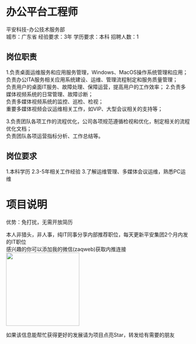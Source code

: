 # 办公平台工程师
平安科技-办公技术服务部  
城市：广东省 经验要求：3年 学历要求：本科  招聘人数：1

## 岗位职责
1.负责桌面运维服务和应用服务管理，Windows、MacOS操作系统管理和应用；   
负责办公ITA服务相关应用系统建设、运维、管理流程制定和服务质量管理；   
负责用户的桌面IT服务、故障处理、保障运营，提高用户的工作效率；2.负责多媒体视频系统的日常管理、故障诊断；   
负责多媒体视频系统的监控、巡检、检视；   
重要多媒体视频会议运维相关工作，如VIP、大型会议相关的支持等；   
3.负责团队各项工作的流程优化，公司各项规范遵循检视和优化，制定相关的流程优化文档；   
负责团队各项运营指标分析、工作总结等。

## 岗位要求
1.本科学历2.3-5年相关工作经验3.了解运维管理、多媒体会议运维，熟悉PC运维

# 项目说明

优势：免打扰，无需开放简历

本人非猎头，非人事，纯IT同事分享内部推荐职位，每天更新平安集团2个月内发的IT职位  
感兴趣的你可以添加我的微信(zaqweb)获取内推连接  
<img src="https://github.com/zaqweb/PA-IT-JOBS/blob/master/WechatICode.jpeg"  height="200" width="200">

如果该信息能帮忙获得更好的发展请为项目点亮Star，转发给有需要的朋友




